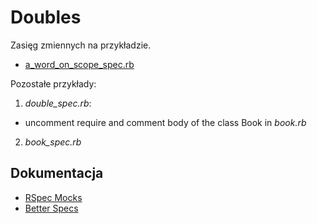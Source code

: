 # Doubles

Zasięg zmiennych na przykładzie.

* [a_word_on_scope_spec.rb](https://github.com/rspec/rspec-core#a-word-on-scope)

Pozostałe przykłady:

1. _double_spec.rb_:
  * uncomment require and comment body of the class Book in _book.rb_
2. _book_spec.rb_

## Dokumentacja

* [RSpec Mocks](https://github.com/rspec/rspec-mocks)
* [Better Specs](http://betterspecs.org)
